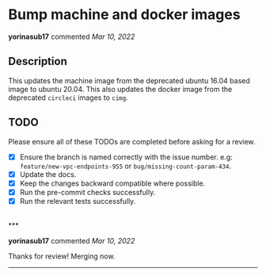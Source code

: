 # Bump machine and docker images

**yorinasub17** commented *Mar 10, 2022*

<!--
Have any questions? Check out the contributing docs at https://gruntwork.notion.site/Gruntwork-Coding-Methodology-02fdcd6e4b004e818553684760bf691e,
or ask in this Pull Request and a Gruntwork core maintainer will be happy to help :)
Note: Remember to add '[WIP]' to the beginning of the title if this PR is still a work-in-progress. Remove it when it is ready for review!
-->

## Description

<!-- Write a brief description of the changes introduced by this PR -->
This updates the machine image from the deprecated ubuntu 16.04 based image to ubuntu 20.04.
This also updates the docker image from the deprecated `circleci` images to `cimg`.

## TODO
Please ensure all of these TODOs are completed before asking for a review.

- [x] Ensure the branch is named correctly with the issue number. e.g: `feature/new-vpc-endpoints-955` or `bug/missing-count-param-434`.
- [x] Update the docs.
- [x] Keep the changes backward compatible where possible.
- [x] Run the pre-commit checks successfully.
- [x] Run the relevant tests successfully.

<br />
***


**yorinasub17** commented *Mar 10, 2022*

Thanks for review! Merging now.
***

